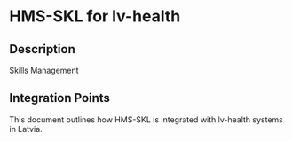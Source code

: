 # HMS-SKL for lv-health

## Description

Skills Management

## Integration Points

This document outlines how HMS-SKL is integrated with lv-health systems in Latvia.
